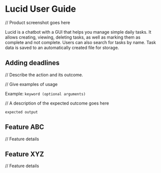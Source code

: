 # Lucid User Guide

// Product screenshot goes here

Lucid is a chatbot with a GUI that helps you manage simple daily tasks. It allows creating, viewing, deleting tasks, as 
well as marking them as complete and not complete. Users can also search for tasks by name. Task data is saved to an 
automatically created file for storage.

## Adding deadlines

// Describe the action and its outcome.

// Give examples of usage

Example: `keyword (optional arguments)`

// A description of the expected outcome goes here

```
expected output
```

## Feature ABC

// Feature details


## Feature XYZ

// Feature details